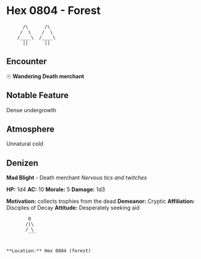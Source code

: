 # Hex 0804 - Forest
```
      /\      /\
     /  \    /  \
    /____\  /____\
      ||      ||
```

## Encounter

☉ **Wandering Death merchant**

## Notable Feature

Dense undergrowth

## Atmosphere

Unnatural cold

## Denizen

**Mad Blight** - Death merchant
*Nervous tics and twitches*

**HP:** 1d4 **AC:** 10 **Morale:** 5
**Damage:** 1d3

**Motivation:** collects trophies from the dead
**Demeanor:** Cryptic
**Affiliation:** Disciples of Decay
**Attitude:** Desperately seeking aid

```
        O
       /|\
       / \
        ```


**Location:** Hex 0804 (forest)
